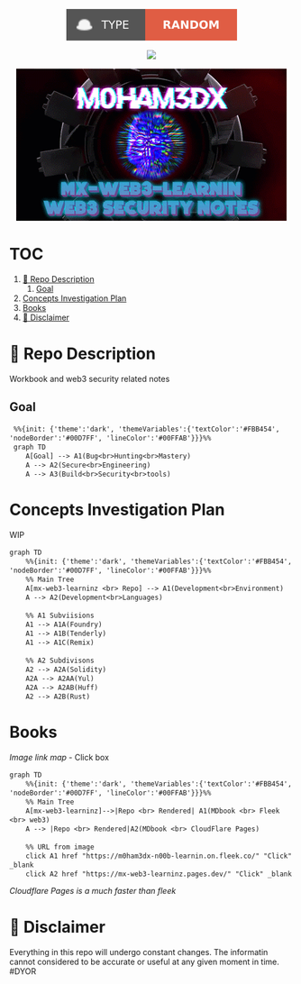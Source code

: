 <p align="center">
<a href="https://twitter.com/m0ham3dxx" target="_blank">
<img src="./img/trs.svg">
</a>
</p>
<p align="center">
<a href="https://twitter.com/m0ham3dxx" target="_blank">
<img src="https://hits.seeyoufarm.com/api/count/incr/badge.svg?url=https%3A%2F%2Fgithub.com%2Fm0ham3dx%2Fmx-web3-learninz&count_bg=%23FF34EB&title_bg=%23000000&icon=exercism.svg&icon_color=%23FFD400&title=n00byn00bz&edge_flat=false/">
</a>
</p>

<p align="center">
<a href="https://twitter.com/m0ham3dxx" target="_blank">
<img src="./img/mxh.gif">
</a>
</p>

<h1>TOC</h1>

1. [🍌 Repo Description](#-repo-description)
   1. [Goal](#goal)
2. [Concepts Investigation Plan](#concepts-investigation-plan)
3. [Books](#books)
4. [🍌 Disclaimer](#-disclaimer)

# 🍌 Repo Description 

Workbook and web3 security related notes 
   
## Goal 

```mermaid
 %%{init: {'theme':'dark', 'themeVariables':{'textColor':'#FBB454', 'nodeBorder':'#00D7FF', 'lineColor':'#00FFAB'}}}%%
 graph TD
    A[Goal] --> A1(Bug<br>Hunting<br>Mastery)
    A --> A2(Secure<br>Engineering)
    A --> A3(Build<br>Security<br>tools)    
```

# Concepts Investigation Plan 

WIP

```mermaid 
graph TD
    %%{init: {'theme':'dark', 'themeVariables':{'textColor':'#FBB454', 'nodeBorder':'#00D7FF', 'lineColor':'#00FFAB'}}}%% 
    %% Main Tree
    A[mx-web3-learninz <br> Repo] --> A1(Development<br>Environment)
    A --> A2(Development<br>Languages)

    %% A1 Subviisions 
    A1 --> A1A(Foundry)
    A1 --> A1B(Tenderly)
    A1 --> A1C(Remix)

    %% A2 Subdivisons 
    A2 --> A2A(Solidity)
    A2A --> A2AA(Yul)
    A2A --> A2AB(Huff)
    A2 --> A2B(Rust)

```

# Books 

*Image link map* - Click box

```mermaid 
graph TD
    %%{init: {'theme':'dark', 'themeVariables':{'textColor':'#FBB454', 'nodeBorder':'#00D7FF', 'lineColor':'#00FFAB'}}}%% 
    %% Main Tree 
    A[mx-web3-learninz]-->|Repo <br> Rendered| A1(MDbook <br> Fleek <br> web3)
    A --> |Repo <br> Rendered|A2(MDbook <br> CloudFlare Pages)

    %% URL from image
    click A1 href "https://m0ham3dx-n00b-learnin.on.fleek.co/" "Click" _blank
    click A2 href "https://mx-web3-learninz.pages.dev/" "Click" _blank
```

$Cloudflare \ Pages \ is \ a\ much\ faster\ than\ fleek$

# 🍌 Disclaimer 

Everything in this repo will undergo constant changes. The informatin cannot considered to be accurate or useful at any given moment in time. #DYOR 